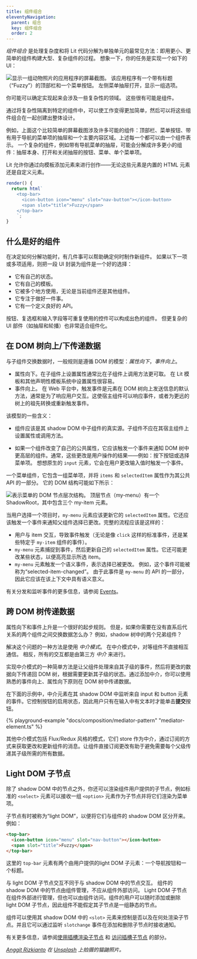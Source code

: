 ```yaml
---
title: 组件组合
eleventyNavigation:
  parent: 组合
  key: 组件组合
  order: 2
---
```


_组件组合_ 是处理复杂度和将 Lit 代码分解为单独单元的最常见方法：即用更小、更简单的组件构建大型、复杂组件的过程。 想象一下，你的任务是实现一个如下的 UI：

![显示一组动物照片的应用程序的屏幕截图。 该应用程序有一个带有标题（“Fuzzy”）的顶部栏和一个菜单按钮。 左侧菜单抽屉打开，显示一组选项。](/images/docs/composition/fuzzy-screenshot.png)

你可能可以确定实现起来会涉及一些复杂性的领域。 这些很有可能是组件。

通过将复杂性隔离到特定的组件中，可以使工作变得更加简单，然后可以将这些组件组合在一起创建出整体设计。

例如，上面这个比较简单的屏幕截图涉及许多可能的组件：顶部栏、菜单按钮、带有用于导航的菜单项的抽屉和一个主要内容区域。上述每一个都可以由一个组件表示。 一个复杂的组件，例如带有导航菜单的抽屉，可能会分解成许多更小的组件：抽屉本身、打开和关闭抽屉的按钮、菜单、单个菜单项。

Lit 允许你通过向模板添加元素来进行创作——无论这些元素是内置的 HTML 元素还是自定义元素。

```js
render() {
  return html`
    <top-bar>
      <icon-button icon="menu" slot="nav-button"></icon-button>
      <span slot="title">Fuzzy</span>
    </top-bar>
    `;
}
```

##  什么是好的组件

在决定如何分解功能时，有几件事可以帮助确定何时制作新组件。 如果以下一项或多项适用，则把一段 UI 封装为组件是一个好的选择：

*   它有自己的状态。
*   它有自己的模板。
*   它被多个地方使用，无论是当前组件还是其他组件。
*   它专注于做好一件事。
*   它有一个定义良好的 API。

按钮、复选框和输入字段等可重复使用的控件可以构成出色的组件。 但更复杂的 UI 部件（如抽屉和轮播）也非常适合组件化。

##  在 DOM 树向上/下传递数据

与子组件交换数据时，一般规则是遵循 DOM 的模型：_属性向下_，_事件向上_。

*   属性向下。在子组件上设置属性通常比在子组件上调用方法更可取。 在 Lit 模板和其他声明性模板系统中设置属性很容易。
*   事件向上。 在 Web 平台中，触发事件是元素在 DOM 树向上发送信息的默认方法，通常是为了响应用户交互。这使宿主组件可以响应事件，或者为更远的树上的祖先转换或重新触发事件。

该模型的一些含义：

*   组件应该是其 shadow DOM 中子组件的真实源。子组件不应在其宿主组件上设置属性或调用方法。

*   如果一个组件改变了自己的公共属性，它应该触发一个事件来通知 DOM 树中更高层的组件。通常，这些更改是用户操作的结果——例如：按下按钮或选择菜单项。 想想原生的 `input` 元素，它会在用户更改输入值时触发一个事件。

一个菜单组件，它包含一组菜单项，并将 `items` 和 `selectedItem` 属性作为其公共 API 的一部分。 它的 DOM 结构可能如下所示：

![表示菜单的 DOM 节点层次结构。 顶层节点（my-menu）有一个 ShadowRoot，其中包含三个 my-item 元素。](/images/docs/composition/composition-menu-component.png)

当用户选择一个项目时，`my-menu` 元素应该更新它的 `selectedItem` 属性。它还应该触发一个事件来通知父组件选择已更改。完整的流程应该是这样的：

- 用户与 item 交互，导致事件触发（无论是像 `click` 这样的标准事件，还是某些特定于 `my-item` 组件的事件）。
- `my-menu` 元素捕捉到事件，然后更新自己的 `selectedItem` 属性。它还可能更改某些状态，以便高亮显示所选 item。
- `my-menu` 元素触发一个语义事件，表示选择已被更改。 例如，这个事件可能被称为“selected-item-changed”。 由于此事件是 `my-menu` 的 API 的一部分，因此它应该在该上下文中具有语义意义。

有关分发和监听事件的更多信息，请参阅 [Events]({{baseurl}}/docs/components/events/)。

## 跨 DOM 树传递数据

属性向下和事件上升是一个很好的起步规则。 但是，如果你需要在没有直系后代关系的两个组件之间交换数据怎么办？ 例如，shadow 树中的两个兄弟组件？

解决这个问题的一种方法是使用 _中介模式_。 在中介模式中，对等组件不直接相互通信。 相反，所有的交互都是由第三方 _中介_ 来进行。

实现中介模式的一种简单方法是让父组件处理来自其子级的事件，然后将更改的数据向下传递回 DOM 树，根据需要更新其子级的状态。通过添加中介，你可以使用熟悉的事件向上、属性向下原则在 DOM 树中传递数据。

在下面的示例中，中介元素在其 shadow DOM 中监听来自 input 和 button 元素的事件。它控制按钮的启用状态，因此用户只有在输入中有文本时才能单击**提交**按钮。

{% playground-example "docs/composition/mediator-pattern" "mediator-element.ts" %}

其他中介模式包括 Flux/Redux 风格的模式，它们 store 作为中介，通过订阅的方式来获取更改和更新组件的消息。让组件直接订阅更改有助于避免需要每个父级传递其子级所需的所有数据。


## Light DOM 子节点

除了 shadow DOM 中的节点之外，你还可以渲染组件用户提供的子节点，例如标准的 `<select>` 元素可以接收一组 `<option>` 元素作为子节点并将它们渲染为菜单项。

子节点有时被称为“light DOM”，以便将它们与组件的 shadow DOM 区分开来。 例如：

```html
<top-bar>
  <icon-button icon="menu" slot="nav-button"></icon-button>
  <span slot="title">Fuzzy</span>
</top-bar>
```


这里的 `top-bar` 元素有两个由用户提供的light DOM 子元素：一个导航按钮和一个标题。

与 light DOM 子节点交互不同于与 shadow DOM 中的节点交互。 组件的 shadow DOM 中的节点由组件管理，不应从组件外部访问。 Light DOM 子节点在组件外部进行管理，但也可以由组件访问。组件的用户可以随时添加或删除 light DOM 子节点，因此组件不能假定其子节点是一组静态的节点。

组件可以使用其 shadow DOM 中的 `<slot>` 元素来控制是否以及在何处渲染子节点。并且它可以通过监听 `slotchange` 事件在添加和删除子节点时接收通知。

有关更多信息，请参阅[使用插槽渲染子节点]({{baseurl}}/docs/components/shadow-dom/#slots) 和 [访问插槽子节点]({{baseurl}}/docs/components/shadow-dom/#accessing-slotted-children) 的部分。

_[Anggit Rizkianto](https://unsplash.com/@anggit_mr) 在 [Unsplash](https://unsplash.com/photos/x3-OP_X0aH0) 上拍摄的猫鼬照片。_